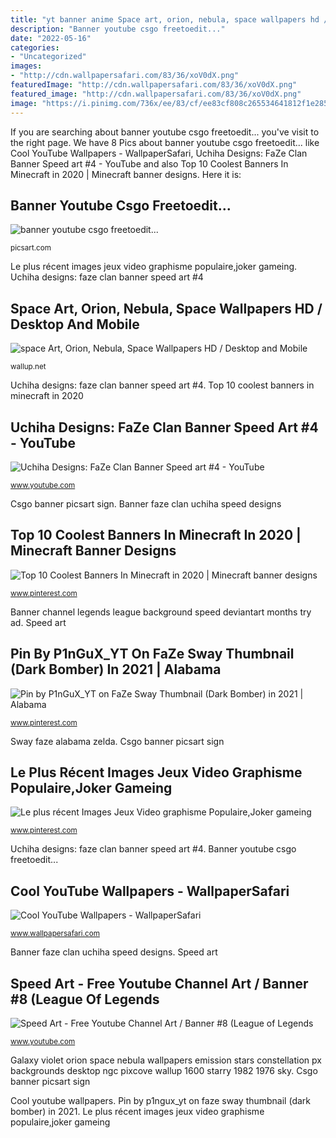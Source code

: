```yaml
---
title: "yt banner anime Space art, orion, nebula, space wallpapers hd / desktop and mobile"
description: "Banner youtube csgo freetoedit..."
date: "2022-05-16"
categories:
- "Uncategorized"
images:
- "http://cdn.wallpapersafari.com/83/36/xoV0dX.png"
featuredImage: "http://cdn.wallpapersafari.com/83/36/xoV0dX.png"
featured_image: "http://cdn.wallpapersafari.com/83/36/xoV0dX.png"
image: "https://i.pinimg.com/736x/ee/83/cf/ee83cf808c265534641812f1e28535d5.jpg"
---
```


If you are searching about banner youtube csgo freetoedit... you've visit to the right page. We have 8 Pics about banner youtube csgo freetoedit... like Cool YouTube Wallpapers - WallpaperSafari, Uchiha Designs: FaZe Clan Banner Speed art #4 - YouTube and also Top 10 Coolest Banners In Minecraft in 2020 | Minecraft banner designs. Here it is:

## Banner Youtube Csgo Freetoedit...

![banner youtube csgo freetoedit...](https://cdn126.picsart.com/211814712000202.jpg "Pin by p1ngux_yt on faze sway thumbnail (dark bomber) in 2021")

<small>picsart.com</small>

Le plus récent images jeux video graphisme populaire,joker gameing. Uchiha designs: faze clan banner speed art #4

## Space Art, Orion, Nebula, Space Wallpapers HD / Desktop And Mobile

![space Art, Orion, Nebula, Space Wallpapers HD / Desktop and Mobile](https://wallup.net/wp-content/uploads/2016/01/91020-space_art-Orion-nebula-space.jpg "Speed art")

<small>wallup.net</small>

Uchiha designs: faze clan banner speed art #4. Top 10 coolest banners in minecraft in 2020

## Uchiha Designs: FaZe Clan Banner Speed Art #4 - YouTube

![Uchiha Designs: FaZe Clan Banner Speed art #4 - YouTube](https://i.ytimg.com/vi/Yxu58NopKMg/maxresdefault.jpg "Space art, orion, nebula, space wallpapers hd / desktop and mobile")

<small>www.youtube.com</small>

Csgo banner picsart sign. Banner faze clan uchiha speed designs

## Top 10 Coolest Banners In Minecraft In 2020 | Minecraft Banner Designs

![Top 10 Coolest Banners In Minecraft in 2020 | Minecraft banner designs](https://i.pinimg.com/736x/c9/3a/d7/c93ad79a21b97036fe065066fd5006a0.jpg "Speed art")

<small>www.pinterest.com</small>

Banner channel legends league background speed deviantart months try ad. Speed art

## Pin By P1nGuX_YT On FaZe Sway Thumbnail (Dark Bomber) In 2021 | Alabama

![Pin by P1nGuX_YT on FaZe Sway Thumbnail (Dark Bomber) in 2021 | Alabama](https://i.pinimg.com/736x/b2/e3/90/b2e3904709ef1e55b3d52733275f422c.jpg "Banner channel legends league background speed deviantart months try ad")

<small>www.pinterest.com</small>

Sway faze alabama zelda. Csgo banner picsart sign

## Le Plus Récent Images Jeux Video Graphisme Populaire,Joker Gameing

![Le plus récent Images Jeux Video graphisme Populaire,Joker gameing](https://i.pinimg.com/736x/ee/83/cf/ee83cf808c265534641812f1e28535d5.jpg "Pin by p1ngux_yt on faze sway thumbnail (dark bomber) in 2021")

<small>www.pinterest.com</small>

Uchiha designs: faze clan banner speed art #4. Banner youtube csgo freetoedit...

## Cool YouTube Wallpapers - WallpaperSafari

![Cool YouTube Wallpapers - WallpaperSafari](http://cdn.wallpapersafari.com/83/36/xoV0dX.png "Speed art")

<small>www.wallpapersafari.com</small>

Banner faze clan uchiha speed designs. Speed art

## Speed Art - Free Youtube Channel Art / Banner #8 (League Of Legends

![Speed Art - Free Youtube Channel Art / Banner #8 (League of Legends](https://i.ytimg.com/vi/Cwx8DGi2n4M/maxresdefault.jpg "Banner channel legends league background speed deviantart months try ad")

<small>www.youtube.com</small>

Galaxy violet orion space nebula wallpapers emission stars constellation px backgrounds desktop ngc pixcove wallup 1600 starry 1982 1976 sky. Csgo banner picsart sign

Cool youtube wallpapers. Pin by p1ngux_yt on faze sway thumbnail (dark bomber) in 2021. Le plus récent images jeux video graphisme populaire,joker gameing
